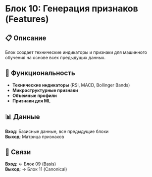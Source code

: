 # Блок 10: Генерация признаков (Features)

## 📋 Описание

Блок создает технические индикаторы и признаки для машинного обучения на основе всех предыдущих данных.

## 🔧 Функциональность

- **Технические индикаторы** (RSI, MACD, Bollinger Bands)
- **Микроструктурные признаки**
- **Объемные профили**
- **Признаки для ML**

## 📊 Данные

**Вход**: Базисные данные, все предыдущие блоки  
**Выход**: Матрица признаков

## 🔗 Связи

**Вход**: ← Блок 09 (Basis)  
**Выход**: → Блок 11 (Canonical)
